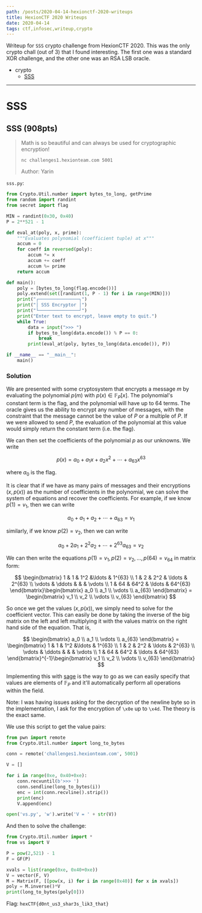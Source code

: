 ```yaml
---
path: /posts/2020-04-14-hexionctf-2020-writeups
title: HexionCTF 2020 Writeups
date: 2020-04-14
tags: ctf,infosec,writeup,crypto
---
```


Writeup for `SSS` crypto challenge from HexionCTF 2020. This was the only crypto chall (out of 3) that I found interesting. The first one was a standard XOR challenge, and the other one was an RSA LSB oracle.

- crypto
    - [SSS](#sss)

---

# SSS <a name="sss"></a>

## SSS (908pts)

> Math is so beautiful and can always be used for cryptographic encryption!
> 
> `nc challenges1.hexionteam.com 5001`
> 
> Author: Yarin

`sss.py`:

```python
from Crypto.Util.number import bytes_to_long, getPrime
from random import randint
from secret import flag

MIN = randint(0x30, 0x40)
P = 2**521 - 1

def eval_at(poly, x, prime):
    """Evaluates polynomial (coefficient tuple) at x"""
    accum = 0
    for coeff in reversed(poly):
        accum *= x
        accum += coeff
        accum %= prime
    return accum

def main():
    poly = [bytes_to_long(flag.encode())]
    poly.extend(set([randint(1, P - 1) for i in range(MIN)]))
    print("┌───────────────┐")
    print("│ SSS Encryptor │")
    print("└───────────────┘")
    print("Enter text to encrypt, leave empty to quit.")
    while True:
        data = input(">>> ")
        if bytes_to_long(data.encode()) % P == 0:
            break
        print(eval_at(poly, bytes_to_long(data.encode()), P))  

if __name__ == "__main__":
    main()
```

### Solution

We are presented with some cryptosystem that encrypts a message $m$ by evaluating the polynomial $p(m)$ with $p(x) \in \mathbb{F}_P[x]$. The polynomial's constant term is the flag, and the polynomial will have up to 64 terms. The oracle gives us the ability to encrypt any number of messages, with the constraint that the message cannot be the value of $P$ or a multiple of $P$. If we were allowed to send $P$, the evaluation of the polynomial at this value would simply return the constant term (i.e. the flag).

We can then set the coefficients of the polynomial $p$ as our unknowns. We write

$$
p(x) = a_0 + a_1x + a_2x^2 + \cdots + a_{63}x^{63}
$$

where $a_0$ is the flag.

It is clear that if we have as many pairs of messages and their encryptions $(x, p(x))$ as the number of coefficients in the polynomial, we can solve the system of equations and recover the coefficients. For example, if we know $p(1) = v_1$, then we can write

$$
a_0 + a_1 + a_2 + \cdots + a_{63} = v_1
$$

similarly, if we know $p(2) = v_2$, then we can write

$$
a_0 + 2a_1 + 2^2a_2 + \cdots + 2^{63}a_{63} = v_2
$$

We can then write the equations $p(1) = v_1, p(2) = v_2, \ldots, p(64) = v_{64}$ in matrix form:

$$
\begin{bmatrix} 1 & 1 & 1^2 &\ldots & 1^{63} \\ 1 & 2 & 2^2 & \ldots & 2^{63} \\ \vdots & \ddots & & & \vdots \\ 1 & 64 & 64^2 & \ldots & 64^{63} \end{bmatrix}\begin{bmatrix} a_0 \\ a_1 \\ \vdots \\ a_{63} \end{bmatrix} = \begin{bmatrix} v_1 \\ v_2 \\ \vdots \\ v_{63} \end{bmatrix}
$$

So once we get the values $(x, p(x))$, we simply need to solve for the coefficient vector. This can easily be done by taking the inverse of the big matrix on the left and left multiplying it with the values matrix on the right hand side of the equation. That is,

$$
\begin{bmatrix} a_0 \\ a_1 \\ \vdots \\ a_{63} \end{bmatrix} = \begin{bmatrix} 1 & 1 & 1^2 &\ldots & 1^{63} \\ 1 & 2 & 2^2 & \ldots & 2^{63} \\ \vdots & \ddots & & & \vdots \\ 1 & 64 & 64^2 & \ldots & 64^{63} \end{bmatrix}^{-1}\begin{bmatrix} v_1 \\ v_2 \\ \vdots \\ v_{63} \end{bmatrix}
$$

Implementing this with [sage](https://www.sagemath.org/) is the way to go as we can easily specify that values are elements of $\mathbb{F}_P$ and it'll automatically perform all operations within the field.

Note: I was having issues asking for the decryption of the newline byte so in the implementation, I ask for the encryption of `\x0e` up to `\x4d`. The theory is the exact same.

We use this script to get the value pairs:

```python
from pwn import remote
from Crypto.Util.number import long_to_bytes

conn = remote('challenges1.hexionteam.com', 5001)

V = []

for i in range(0xe, 0x40+0xe):
    conn.recvuntil(b'>>> ')
    conn.sendline(long_to_bytes(i))
    enc = int(conn.recvline().strip())
    print(enc)
    V.append(enc)

open('vs.py', 'w').write('V = ' + str(V))
```

And then to solve the challenge:

```python
from Crypto.Util.number import *
from vs import V

P = pow(2,521) - 1
F = GF(P)

xvals = list(range(0xe, 0x40+0xe))
V = vector(F, V)
M = Matrix(F, [[pow(x, i) for i in range(0x40)] for x in xvals])
poly = M.inverse()*V
print(long_to_bytes(poly[0]))
```

Flag: `hexCTF{d0nt_us3_shar3s_lik3_that}`
